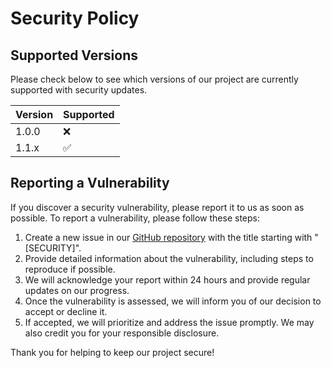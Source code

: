 # Security Policy

## Supported Versions

Please check below to see which versions of our project are currently supported with security updates.

| Version | Supported          |
| ------- | ------------------ |
| 1.0.0   | :x:                |
| 1.1.x   | :white_check_mark: |

## Reporting a Vulnerability

If you discover a security vulnerability, please report it to us as soon as possible. To report a vulnerability, please follow these steps:

1. Create a new issue in our [GitHub repository](https://github.com/Kaviarasan-R/shopify-react-nest-boilerplate/issues) with the title starting with "[SECURITY]".
2. Provide detailed information about the vulnerability, including steps to reproduce if possible.
3. We will acknowledge your report within 24 hours and provide regular updates on our progress.
4. Once the vulnerability is assessed, we will inform you of our decision to accept or decline it.
5. If accepted, we will prioritize and address the issue promptly. We may also credit you for your responsible disclosure.

Thank you for helping to keep our project secure!
